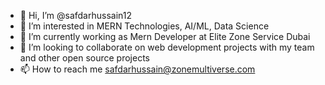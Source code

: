 - 👋 Hi, I’m @safdarhussain12
- 👀 I’m interested in MERN Technologies, AI/ML, Data Science
- 🌱 I’m currently working as Mern Developer at Elite Zone Service Dubai
- 💞️ I’m looking to collaborate on web development projects with my team and other open source projects
- 📫 How to reach me safdarhussain@zonemultiverse.com

<!---
safdarhussain12/safdarhussain12 is a ✨ special ✨ repository because its `README.md` (this file) appears on your GitHub profile.
You can click the Preview link to take a look at your changes.
--->
